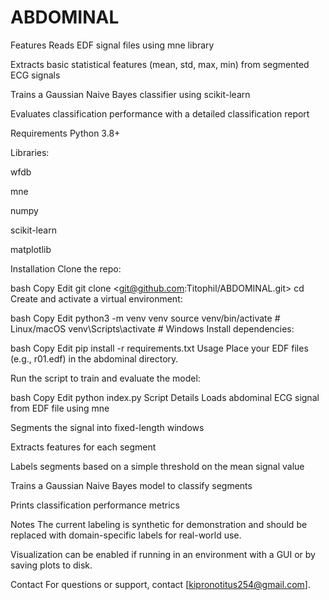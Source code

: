 # ABDOMINAL

Features
Reads EDF signal files using mne library

Extracts basic statistical features (mean, std, max, min) from segmented ECG signals

Trains a Gaussian Naive Bayes classifier using scikit-learn

Evaluates classification performance with a detailed classification report

Requirements
Python 3.8+

Libraries:

wfdb

mne

numpy

scikit-learn

matplotlib

Installation
Clone the repo:

bash
Copy
Edit
git clone <git@github.com:Titophil/ABDOMINAL.git>
cd <ABDOMINAL>
Create and activate a virtual environment:

bash
Copy
Edit
python3 -m venv venv
source venv/bin/activate  # Linux/macOS
venv\Scripts\activate     # Windows
Install dependencies:

bash
Copy
Edit
pip install -r requirements.txt
Usage
Place your EDF files (e.g., r01.edf) in the abdominal directory.

Run the script to train and evaluate the model:

bash
Copy
Edit
python index.py
Script Details
Loads abdominal ECG signal from EDF file using mne

Segments the signal into fixed-length windows

Extracts features for each segment

Labels segments based on a simple threshold on the mean signal value

Trains a Gaussian Naive Bayes model to classify segments

Prints classification performance metrics

Notes
The current labeling is synthetic for demonstration and should be replaced with domain-specific labels for real-world use.

Visualization can be enabled if running in an environment with a GUI or by saving plots to disk.

Contact
For questions or support, contact [kipronotitus254@gmail.com].
